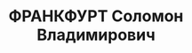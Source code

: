 ---
title: ФРАНКФУРТ Соломон Владимирович
description: 'Род. в 1890, Вильно, еврей, обр.: самообразование, член ВКП(б) (бывший
  член Бунда). Проживал: Москва, Курсовой пер., д. 15, кв. 28. Директор конторы "Центролегтехсырье"
  Центросоюза СССР.

  Арестован 30.09.1937. Обв. в участии в польской диверсионно-террористической организации
  - ПОВ. Приговор: ВК ВС СССР, 15.11.1937 – ВМН. Расстрелян 15.11.1937, г.Москва.

  Реабилитирован ВК ВС СССР 24.11.1956'
---